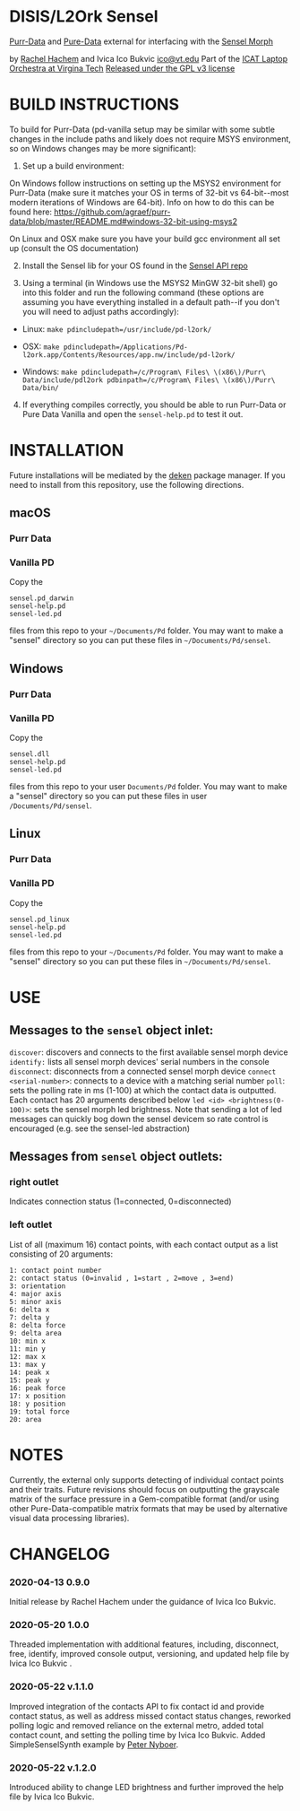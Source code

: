 # DISIS/L2Ork Sensel 

[Purr-Data](https://agraef.github.io/purr-data/) and [Pure-Data](http://msp.ucsd.edu/software.html) external for interfacing with the [Sensel Morph](http://sensel.com/morph)

by [Rachel Hachem](https://github.com/rachelhachem) and Ivica Ico Bukvic <ico@vt.edu>
Part of the [ICAT Laptop Orchestra at Virgina Tech](http://l2ork.icat.vt.edu)
[Released under the GPL v3 license](https://www.gnu.org/licenses/gpl-3.0.en.html)

# BUILD INSTRUCTIONS

To build for Purr-Data (pd-vanilla setup may be similar with some subtle changes in the include paths and likely does not require MSYS environment, so on Windows changes may be more significant):

1. Set up a build environment:

On Windows follow instructions on setting up the MSYS2 environment for Purr-Data (make sure it matches your OS in terms of 32-bit vs 64-bit--most modern iterations of Windows are 64-bit). Info on how to do this can be found here: https://github.com/agraef/purr-data/blob/master/README.md#windows-32-bit-using-msys2

On Linux and OSX make sure you have your build gcc environment all set up (consult the OS documentation)

2. Install the Sensel lib for your OS found in the [Sensel API repo](https://github.com/sensel/sensel-api/tree/master/sensel-install)

3. Using a terminal (in Windows use the MSYS2 MinGW 32-bit shell) go into this folder and run the following command (these options are assuming you have everything installed in a default path--if you don't you will need to adjust paths accordingly):

* Linux: `make pdincludepath=/usr/include/pd-l2ork/`

* OSX: `make pdincludepath=/Applications/Pd-l2ork.app/Contents/Resources/app.nw/include/pd-l2ork/`

* Windows: `make pdincludepath=/c/Program\ Files\ \(x86\)/Purr\ Data/include/pdl2ork pdbinpath=/c/Program\ Files\ \(x86\)/Purr\ Data/bin/`

4. If everything compiles correctly, you should be able to run Purr-Data or Pure Data Vanilla and open the `sensel-help.pd` to test it out.

# INSTALLATION
Future installations will be mediated by the [deken](https://github.com/pure-data/deken) package manager. If you need to install from this repository, use the following directions.

## macOS

### Purr Data

### Vanilla PD

Copy the
```
sensel.pd_darwin
sensel-help.pd
sensel-led.pd
```
files from this repo to your `~/Documents/Pd` folder. You may want to make a "sensel" directory so you can put these files in `~/Documents/Pd/sensel`.

## Windows

### Purr Data

### Vanilla PD

Copy the
```
sensel.dll
sensel-help.pd
sensel-led.pd
```
files from this repo to your user `Documents/Pd` folder. You may want to make a "sensel" directory so you can put these files in user `/Documents/Pd/sensel`.

## Linux

### Purr Data

### Vanilla PD

Copy the
```
sensel.pd_linux
sensel-help.pd
sensel-led.pd
```
files from this repo to your `~/Documents/Pd` folder. You may want to make a "sensel" directory so you can put these files in `~/Documents/Pd/sensel`.

# USE

## Messages to the `sensel` object inlet:

`discover`: discovers and connects to the first available sensel morph device
`identify:` lists all sensel morph devices' serial numbers in the console
`disconnect`: disconnects from a connected sensel morph device
`connect <serial-number>`: connects to a device with a matching serial number
`poll`: sets the polling rate in ms (1-100) at which the contact data is outputted. Each contact has 20 arguments described below
`led <id> <brightness(0-100)>`: sets the sensel morph led brightness. Note that sending a lot of led messages can quickly bog down the sensel devicem so rate control is encouraged (e.g. see the sensel-led abstraction)


## Messages from `sensel` object outlets:

### right outlet
Indicates connection status (1=connected, 0=disconnected)

### left outlet
List of all (maximum 16) contact points, with each contact output as a list consisting of 20 arguments:

	1: contact point number
	2: contact status (0=invalid , 1=start , 2=move , 3=end)
	3: orientation
	4: major axis
	5: minor axis
	6: delta x
	7: delta y
	8: delta force
	9: delta area
	10: min x
	11: min y
	12: max x
	13: max y
	14: peak x
	15: peak y
	16: peak force
	17: x position
	18: y position
	19: total force
	20: area

# NOTES
Currently, the external only supports detecting of individual contact points and their traits. Future revisions should focus on outputting the grayscale matrix of the surface pressure in a Gem-compatible format (and/or using other Pure-Data-compatible matrix formats that may be used by alternative visual data processing libraries).

# CHANGELOG

### 2020-04-13 0.9.0

Initial release by Rachel Hachem under the guidance of Ivica Ico Bukvic.

### 2020-05-20 1.0.0

Threaded implementation with additional features, including, disconnect, free, identify, improved console output, versioning, and updated help file by Ivica Ico Bukvic .

### 2020-05-22 v.1.1.0

Improved integration of the contacts API to fix contact id and provide contact status, as well as address missed contact status changes, reworked polling logic and removed reliance on the external metro, added total contact count, and setting the polling time by Ivica Ico Bukvic.
Added SimpleSenselSynth example by [Peter Nyboer](https://github.com/nyboer).

### 2020-05-22 v.1.2.0

Introduced ability to change LED brightness and further improved the help file by Ivica Ico Bukvic.
